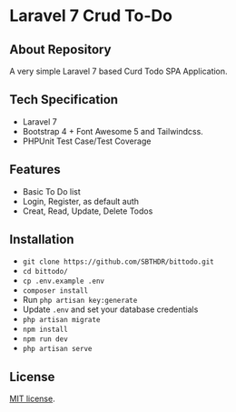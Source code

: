 
# Laravel 7 Crud To-Do

## About Repository

A very simple Laravel 7 based Curd Todo SPA Application.

## Tech Specification

- Laravel 7
- Bootstrap 4 + Font Awesome 5 and Tailwindcss.
- PHPUnit Test Case/Test Coverage

## Features

- Basic To Do list
- Login, Register, as default auth
- Creat, Read, Update, Delete Todos 

## Installation

- `git clone https://github.com/SBTHDR/bittodo.git`
- `cd bittodo/`
- `cp .env.example .env`
- `composer install`
- Run `php artisan key:generate`
- Update `.env` and set your database credentials
- `php artisan migrate`
- `npm install`
- `npm run dev`
- `php artisan serve`

## License

[MIT license](https://opensource.org/licenses/MIT).